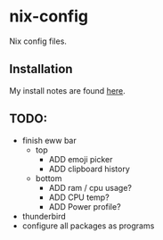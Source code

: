 # nix-config
Nix config files.

## Installation
My install notes are found [here](https://docs.google.com/document/d/1AH0DahjBLnj5EFFwaiUMHzl7CS2ftOybahPNlOBMhlM/edit?usp=sharing).

## TODO:
- finish eww bar
  - top
    - ADD emoji picker
    - ADD clipboard history
  - bottom
    - ADD ram / cpu usage?
    - ADD CPU temp?
    - ADD Power profile?
- thunderbird
- configure all packages as programs
